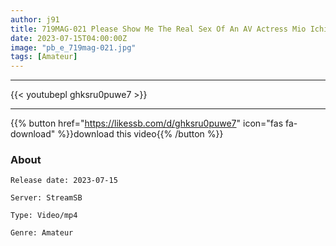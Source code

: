 ```yaml
---
author: j91
title: 719MAG-021 Please Show Me The Real Sex Of An AV Actress Mio Ichijo
date: 2023-07-15T04:00:00Z
image: "pb_e_719mag-021.jpg"
tags: [Amateur]
---
```

___

{{< youtubepl ghksru0puwe7 >}}
___

{{% button href="https://likessb.com/d/ghksru0puwe7" icon="fas fa-download" %}}download this video{{% /button %}}
### About

`Release date: 2023-07-15`

`Server: StreamSB`

`Type: Video/mp4`

`Genre:	Amateur`